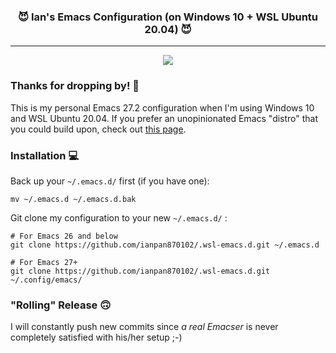 <div align="center">
 <h3>😈 Ian's Emacs Configuration (on Windows 10 + WSL Ubuntu 20.04) 😈</h3>
</div>

<hr>

<p align="center">
  <img src="https://upload.wikimedia.org/wikipedia/commons/thumb/0/08/EmacsIcon.svg/120px-EmacsIcon.svg.png" />
</p>

### Thanks for dropping by! 🤘
This is my personal Emacs 27.2 configuration when I'm using Windows
10 and WSL Ubuntu 20.04. If you prefer an unopinionated Emacs "distro"
that you could build upon, check out [this
page](https://github.com/ianpan870102/yay-evil-emacs).

### Installation 💻
Back up your `~/.emacs.d/` first (if you have one):

```
mv ~/.emacs.d ~/.emacs.d.bak
```

Git clone my configuration to your new `~/.emacs.d/` :
```
# For Emacs 26 and below
git clone https://github.com/ianpan870102/.wsl-emacs.d.git ~/.emacs.d

# For Emacs 27+
git clone https://github.com/ianpan870102/.wsl-emacs.d.git ~/.config/emacs/
```

### "Rolling" Release 🙃
I will constantly push new commits since *a real Emacser* is never
completely satisfied with his/her setup ;-)
